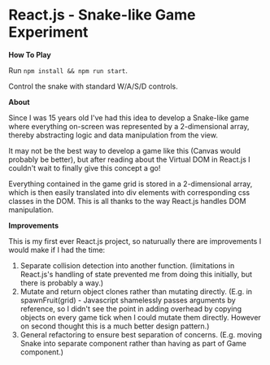 # React.js - Snake-like Game Experiment

**How To Play**

Run `npm install && npm run start`.

Control the snake with standard W/A/S/D controls.

**About**

Since I was 15 years old I've had this idea to develop a Snake-like game where everything on-screen was represented by a 2-dimensional array, thereby abstracting logic and data manipulation from the view.

It may not be the best way to develop a game like this (Canvas would probably be better), but after reading about the Virtual DOM in React.js I couldn't wait to finally give this concept a go!

Everything contained in the game grid is stored in a 2-dimensional array, which is then easily translated into div elements with corresponding css classes in the DOM. This is all thanks to the way React.js handles DOM manipulation.

**Improvements**

This is my first ever React.js project, so naturually there are improvements I would make if I had the time:

1. Separate collision detection into another function. (limitations in React.js's handling of state prevented me from doing this initially, but there is probably a way.)
2. Mutate and return object clones rather than mutating directly. (E.g. in spawnFruit(grid) - Javascript shamelessly passes arguments by reference, so I didn't see the point in adding overhead by copying objects on every game tick when I could mutate them directly. However on second thought this is a much better design pattern.)
3. General refactoring to ensure best separation of concerns. (E.g. moving Snake into separate component rather than having as part of Game component.)